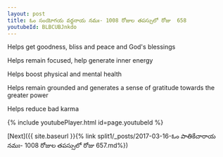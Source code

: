 ```yaml
---
layout: post
title: ఓం సంయోగయ వర్ధనాయ నమః- 1008 రోజుల తపస్సులో రోజు  658
youtubeId: BLBCUBJnkdo
---
```

 
 
Helps get goodness, bliss and peace and God's blessings
 
Helps remain focused, help generate inner energy 
 
Helps boost physical and mental health 
 
Helps remain grounded and generates a sense of gratitude towards the greater power 
 
Helps reduce bad karma
 
 
 
 


{% include youtubePlayer.html id=page.youtubeId %}
 
[Next]({{ site.baseurl }}{% link  split1/_posts/2017-03-16-ఓం పాతికేచారాయ నమః- 1008 రోజుల తపస్సులో రోజు  657.md%})
 
